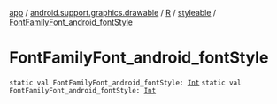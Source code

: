 [app](../../../index.md) / [android.support.graphics.drawable](../../index.md) / [R](../index.md) / [styleable](index.md) / [FontFamilyFont_android_fontStyle](.)

# FontFamilyFont_android_fontStyle

`static val FontFamilyFont_android_fontStyle: `[`Int`](https://kotlinlang.org/api/latest/jvm/stdlib/kotlin/-int/index.html)
`static val FontFamilyFont_android_fontStyle: `[`Int`](https://kotlinlang.org/api/latest/jvm/stdlib/kotlin/-int/index.html)